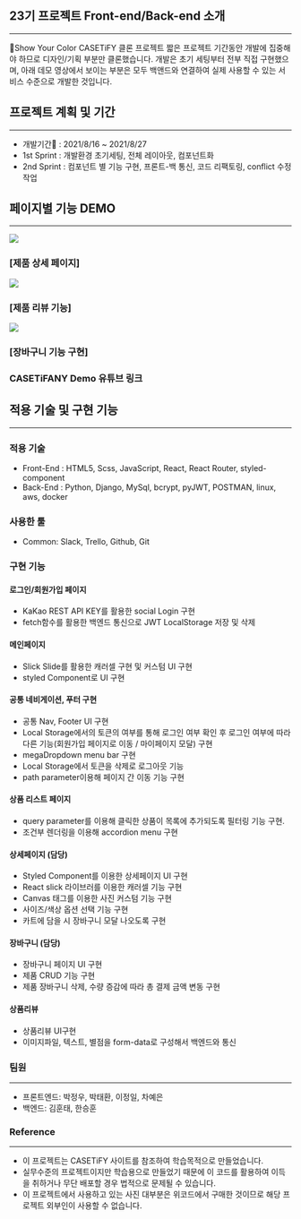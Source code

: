 ## 23기 프로젝트 Front-end/Back-end 소개
---
📢Show Your Color CASETiFY 클론 프로젝트
짧은 프로젝트 기간동안 개발에 집중해야 하므로 디자인/기획 부분만 클론했습니다.
개발은 초기 세팅부터 전부 직접 구현했으며, 아래 데모 영상에서 보이는 부분은
모두 백앤드와 연결하여 실제 사용할 수 있는 서비스 수준으로 개발한 것입니다.

## 프로젝트 계획 및 기간
---
- 개발기간📆 : 2021/8/16 ~ 2021/8/27
- 1st Sprint : 개발환경 초기세팅, 전체 레이아웃, 컴포넌트화
- 2nd Sprint : 컴포넌트 별 기능 구현, 프론트-백 통신, 코드 리팩토링, conflict 수정 작업

## 페이지별 기능 DEMO
---
![](https://i.ibb.co/DDDVHTg/image.gif)
### [제품 상세 페이지]
![](https://i.ibb.co/gRKRbBp/image.gif)
### [제품 리뷰 기능]
![](https://i.ibb.co/DVkvdp0/image.gif)
### [장바구니 기능 구현]

### CASETiFANY Demo 유튜브 링크

## 적용 기술 및 구현 기능
---
### 적용 기술
- Front-End : HTML5, Scss, JavaScript, React, React Router, styled-component
- Back-End : Python, Django, MySql, bcrypt, pyJWT, POSTMAN, linux, aws, docker 
### 사용한 툴
- Common: Slack, Trello, Github, Git

### 구현 기능


####   로그인/회원가입 페이지
- KaKao REST API KEY를 활용한 social Login 구현
- fetch함수를 활용한 백엔드 통신으로 JWT LocalStorage 저장 및 삭제

#### 메인페이지
- Slick Slide를 활용한 캐러셀 구현 및 커스텀 UI 구현
- styled Component로 UI 구현

#### 공통 네비게이션, 푸터 구현 
- 공통 Nav, Footer UI 구현
- Local Storage에서의 토큰의 여부를 통해 로그인 여부 확인 후 로그인 여부에 따라 다른 기능(회원가입 페이지로 이동 / 마이페이지 모달) 구현
- megaDropdown menu bar 구현
- Local Storage에서 토큰을 삭제로 로그아웃 기능
- path parameter이용해 페이지 간 이동 기능 구현

#### 상품 리스트 페이지 
- query parameter를 이용해 클릭한 상품이 목록에 추가되도록 필터링 기능 구현.
- 조건부 렌더링을 이용해 accordion menu 구현

#### 상세페이지 (담당)
- Styled Component를 이용한 상세페이지 UI 구현
- React slick 라이브러를 이용한 캐러셀 기능 구현
- Canvas 태그를 이용한 사진 커스텀 기능 구현
- 사이즈/색상 옵션 선택 기능 구현
- 카트에 담을 시 장바구니 모달 나오도록 구현

#### 장바구니 (담당)
- 장바구니 페이지 UI 구현
- 제품 CRUD 기능 구현
- 제품 장바구니 삭제, 수량 증감에 따라 총 결제 금액 변동 구현

#### 상품리뷰
- 상품리뷰 UI구현
- 이미지파일, 텍스트, 별점을 form-data로 구성해서 백엔드와 통신

### 팀원
--- 
- 프론트엔드: 박정우, 박태환, 이정일, 차예은
- 백엔드: 김훈태, 한승훈
### Reference
---
- 이 프로젝트는 CASETiFY 사이트를 참조하여 학습목적으로 만들었습니다.
- 실무수준의 프로젝트이지만 학습용으로 만들었기 때문에 이 코드를 활용하여 이득을 취하거나 무단 배포할 경우 법적으로 문제될 수 있습니다.
- 이 프로젝트에서 사용하고 있는 사진 대부분은 위코드에서 구매한 것이므로 해당 프로젝트 외부인이 사용할 수 없습니다.
